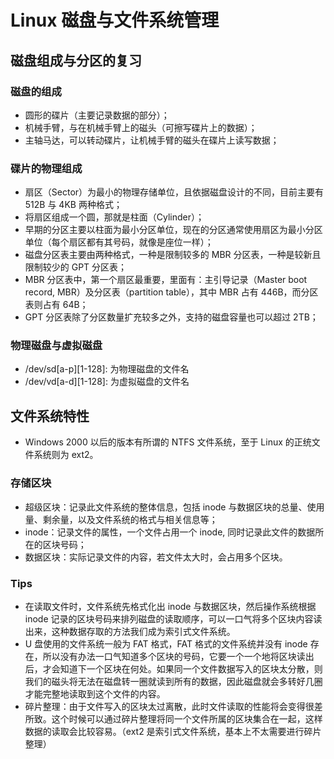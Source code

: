 # Linux 磁盘与文件系统管理
## 磁盘组成与分区的复习
### 磁盘的组成
+ 圆形的碟片（主要记录数据的部分）；
+ 机械手臂，与在机械手臂上的磁头（可擦写碟片上的数据）；
+ 主轴马达，可以转动碟片，让机械手臂的磁头在碟片上读写数据；
### 碟片的物理组成
+ 扇区（Sector）为最小的物理存储单位，且依据磁盘设计的不同，目前主要有 512B 与 4KB 两种格式；
+ 将扇区组成一个圆，那就是柱面（Cylinder）；
+ 早期的分区主要以柱面为最小分区单位，现在的分区通常使用扇区为最小分区单位（每个扇区都有其号码，就像是座位一样）；
+ 磁盘分区表主要由两种格式，一种是限制较多的 MBR 分区表，一种是较新且限制较少的 GPT 分区表；
+ MBR 分区表中，第一个扇区最重要，里面有：主引导记录（Master boot record, MBR）及分区表（partition table），其中 MBR 占有 446B，而分区表则占有 64B；
+ GPT 分区表除了分区数量扩充较多之外，支持的磁盘容量也可以超过 2TB；
### 物理磁盘与虚拟磁盘
+ /dev/sd[a-p][1-128]: 为物理磁盘的文件名
+ /dev/vd[a-d][1-128]: 为虚拟磁盘的文件名

## 文件系统特性
+ Windows 2000 以后的版本有所谓的 NTFS 文件系统，至于 Linux 的正统文件系统则为 ext2。
### 存储区块
+ 超级区块：记录此文件系统的整体信息，包括 inode 与数据区块的总量、使用量、剩余量，以及文件系统的格式与相关信息等；
+ inode：记录文件的属性，一个文件占用一个 inode, 同时记录此文件的数据所在的区块号码；
+ 数据区块：实际记录文件的内容，若文件太大时，会占用多个区块。
### Tips
+ 在读取文件时，文件系统先格式化出 inode 与数据区块，然后操作系统根据 inode 记录的区块号码来排列磁盘的读取顺序，可以一口气将多个区块内容读出来，这种数据存取的方法我们成为索引式文件系统。
+ U 盘使用的文件系统一般为 FAT 格式，FAT 格式的文件系统并没有 inode 存在，所以没有办法一口气知道多个区块的号码，它要一个一个地将区块读出后，才会知道下一个区块在何处。如果同一个文件数据写入的区块太分散，则我们的磁头将无法在磁盘转一圈就读到所有的数据，因此磁盘就会多转好几圈才能完整地读取到这个文件的内容。
+ 碎片整理：由于文件写入的区块太过离散，此时文件读取的性能将会变得很差所致。这个时候可以通过碎片整理将同一个文件所属的区块集合在一起，这样数据的读取会比较容易。（ext2 是索引式文件系统，基本上不太需要进行碎片整理）